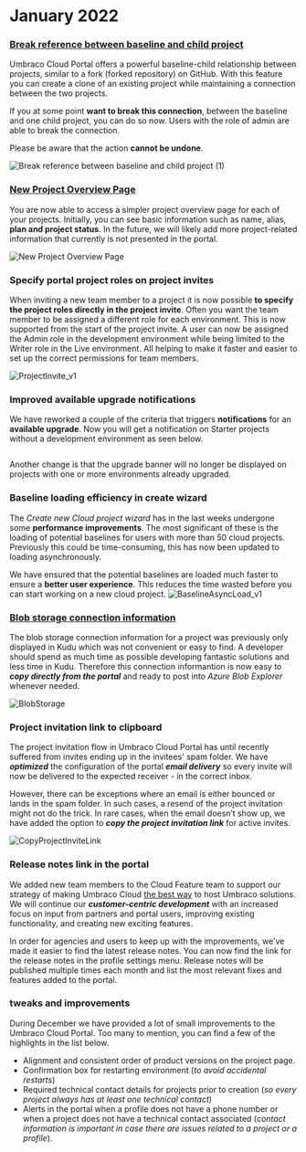 # January 2022

### [Break reference between baseline and child project](../../../monitor-and-troubleshoot/resolve-issues-quickly-and-efficiently/baseline-merge-conflicts/break-baseline.md)

Umbraco Cloud Portal offers a powerful baseline-child relationship between projects, similar to a fork (forked repository) on GitHub. With this feature you can create a clone of an existing project while maintaining a connection between the two projects.

If you at some point **want to break this connection**, between the baseline and one child project, you can do so now. Users with the role of admin are able to break the connection.

Please be aware that the action **cannot be undone**.

![Break reference between baseline and child project (1)](https://user-images.githubusercontent.com/93588665/149168277-e7ffb2e1-34c3-411f-9962-e834150f62d1.gif)

### [New Project Overview Page](../../../project-overview/)

You are now able to access a simpler project overview page for each of your projects. Initially, you can see basic information such as name, alias, **plan and project status**. In the future, we will likely add more project-related information that currently is not presented in the portal.

![New Project Overview Page](https://user-images.githubusercontent.com/93588665/149168523-088b58f1-5a04-43ff-9ac5-f30b62c74e4e.gif)

### Specify portal project roles on project invites

When inviting a new team member to a project it is now possible **to specify the project roles directly in the project invite**. Often you want the team member to be assigned a different role for each environment. This is now supported from the start of the project invite. A user can now be assigned the Admin role in the development environment while being limited to the Writer role in the Live environment. All helping to make it faster and easier to set up the correct permissions for team members.

![ProjectInvite\_v1](https://user-images.githubusercontent.com/93588665/150125691-cb846cbc-ad7f-4135-9a48-5de640776e62.gif)

### Improved available upgrade notifications

We have reworked a couple of the criteria that triggers **notifications** for an **available upgrade**. Now you will get a notification on Starter projects without a development environment as seen below.

<figure><img src="https://user-images.githubusercontent.com/93588665/150126101-2a5b9de9-b5b8-4091-9e13-801eff1f8f6a.png" alt=""><figcaption></figcaption></figure>

Another change is that the upgrade banner will no longer be displayed on projects with one or more environments already upgraded.

### Baseline loading efficiency in create wizard

The _Create new Cloud project wizard_ has in the last weeks undergone some **performance improvements**. The most significant of these is the loading of potential baselines for users with more than 50 cloud projects. Previously this could be time-consuming, this has now been updated to loading asynchronously.

We have ensured that the potential baselines are loaded much faster to ensure a **better user experience**. This reduces the time wasted before you can start working on a new cloud project. ![BaselineAsyncLoad\_v1](https://user-images.githubusercontent.com/93588665/150125758-3fcb5664-f0b4-4bee-926e-ecbbfb113a09.gif)

### [Blob storage connection information](../../../build-and-customize-your-solution/handle-deployments-and-environments/media/azure-blob-storage/connect-to-azure-storage-explorer.md)

The blob storage connection information for a project was previously only displayed in Kudu which was not convenient or easy to find. A developer should spend as much time as possible developing fantastic solutions and less time in Kudu. Therefore this connection informantion is now easy to _**copy directly from the portal**_ and ready to post into _Azure Blob Explorer_ whenever needed.

![BlobStorage](https://user-images.githubusercontent.com/93588665/151602205-2784ec6c-1142-4221-9bf4-0ba9727ff8f6.gif)

### Project invitation link to clipboard

The project invitation flow in Umbraco Cloud Portal has until recently suffered from invites ending up in the invitees' spam folder. We have _**optimized**_ the configuration of the portal _**email delivery**_ so every invite will now be delivered to the expected receiver - in the correct inbox.

However, there can be exceptions where an email is either bounced or lands in the spam folder. In such cases, a resend of the project invitation might not do the trick. In rare cases, when the email doesn’t show up, we have added the option to _**copy the project invitation link**_ for active invites.

![CopyProjectInviteLink](https://user-images.githubusercontent.com/93588665/151602357-1bd4b165-eb4d-44b5-bc88-b45594ae5dc0.gif)

### Release notes link in the portal

We added new team members to the Cloud Feature team to support our strategy of making Umbraco Cloud [the best way](https://umbraco.com/blog/umbraco-2022-and-onwards/) to host Umbraco solutions. We will continue our _**customer-centric development**_ with an increased focus on input from partners and portal users, improving existing functionality, and creating new exciting features.

In order for agencies and users to keep up with the improvements, we’ve made it easier to find the latest release notes. You can now find the link for the release notes in the profile settings menu. Release notes will be published multiple times each month and list the most relevant fixes and features added to the portal.

### tweaks and improvements

During December we have provided a lot of small improvements to the Umbraco Cloud Portal. Too many to mention, you can find a few of the highlights in the list below.

* Alignment and consistent order of product versions on the project page.
* Confirmation box for restarting environment (_to avoid accidental restarts_)
* Required technical contact details for projects prior to creation (_so every project always has at least one technical contact_)
* Alerts in the portal when a profile does not have a phone number or when a project does not have a technical contact associated (_contact information is important in case there are issues related to a project or a profile_).
